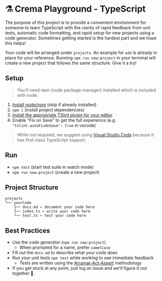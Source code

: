 # ⚗️ Crema Playground - TypeScript

The purpose of this project is to provide a convenient environment for someone to learn TypeScript with the clarity of rapid feedback from unit tests, automatic code formatting, and rapid setup for new projects using a code generator. Sometimes getting started is the hardest part and we hope this helps!

Your code will be arranged under `projects`. An example for `add` is already in place for your reference. Running `npm run new:project` in your terminal will create a new project that follows the same structure. Give it a try!

## Setup

> You'll need npm (node package manager) installed which is included with node.

1. [Install node/npm](https://nodejs.org/en/) (skip if already installed)
2. `npm i` (install project dependencies)
3. [Install the appropriate TSlint plugin for your editor](https://palantir.github.io/tslint/usage/third-party-tools/)
4. Enable "Fix on Save" to get the full experience (e.g. `"tslint.autoFixOnSave": true` in vscode)

> While not required, we suggest using [Visual Studio Code](https://code.visualstudio.com) because it has first class TypeScript support.

## Run

- `npm test` (start test suite in watch mode)
- `npm run new:project` (create a new project)

## Project Structure

```
projects
└── yourCode
    ├── docs.md ← document your code here
    ├── index.ts ← write your code here
    └── test.ts ← test your code here
```

## Best Practices

- Use the code generator (`npm run new:project`)
  - When prompted for a name, prefer `camelCase`
- Fill out the `docs.md` to describe what your code does
- Run your unit tests `npm test` while working to see immediate feedback
  - Tests are written using the [Arrange-Act-Assert](https://codeutopia.net/blog/2017/05/15/quick-javascript-testing-tip-how-to-structure-your-tests/) methodology
- If you get stuck at any point, just log an issue and we'll figure it out together 👭.
